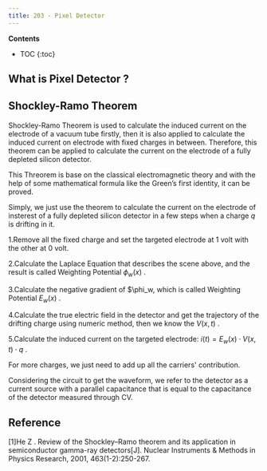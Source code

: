 ```yaml
---
title: 203 - Pixel Detector  
---
```


**Contents**
* TOC
{:toc}

## What is Pixel Detector ?


## Shockley-Ramo Theorem

  Shockley-Ramo Theorem is used to calculate the induced current on the electrode of a vacuum tube firstly, then it is also applied to calculate the induced current on electrode with fixed charges in between. Therefore, this theorem can be applied to calculate the current on the electrode of a fully depleted silicon detector.

  This Threorem is base on the classical electromagnetic theory and with the help of some mathematical formula like the Green’s first identity, it can be proved.

  Simply, we just use the theorem to calculate the current on the electrode of insterest of a fully depleted silicon detector in a few steps when a charge *q* is drifting in it.
  
  1.Remove all the fixed charge and set the targeted electrode at 1 volt with the other at 0 volt.
  
  2.Calculate the Laplace Equation that describes the scene above, and the result is called Weighting Potential $\phi_w(x)$ .
  
  3.Calculate the negative gradient of $\phi_w, which is called Weighting Potential $E_w(x)$ .
  
  4.Calculate the true electric field in the detector and get the trajectory of the drifting charge using numeric method, then we know the $V(x,t)$ .
  
  5.Calculate the induced current on the targeted electrode: $i(t) = E_w(x) \cdot V(x,t) \cdot q$ .

  For more charges, we just need to add up all the carriers' contribution.

  Considering the circuit to get the waveform, we refer to the detector as a current source with a parallel capacitance that is equal to the capacitance of the detector measured through CV.

## Reference
[1]He Z . Review of the Shockley–Ramo theorem and its application in semiconductor gamma-ray detectors[J]. Nuclear Instruments & Methods in Physics Research, 2001, 463(1-2):250-267.
